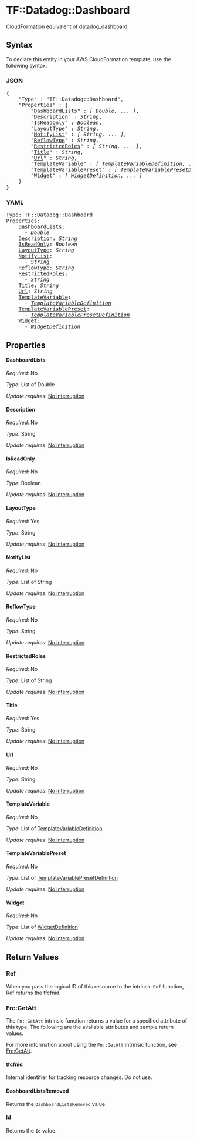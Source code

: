 # TF::Datadog::Dashboard

CloudFormation equivalent of datadog_dashboard

## Syntax

To declare this entity in your AWS CloudFormation template, use the following syntax:

### JSON

<pre>
{
    "Type" : "TF::Datadog::Dashboard",
    "Properties" : {
        "<a href="#dashboardlists" title="DashboardLists">DashboardLists</a>" : <i>[ Double, ... ]</i>,
        "<a href="#description" title="Description">Description</a>" : <i>String</i>,
        "<a href="#isreadonly" title="IsReadOnly">IsReadOnly</a>" : <i>Boolean</i>,
        "<a href="#layouttype" title="LayoutType">LayoutType</a>" : <i>String</i>,
        "<a href="#notifylist" title="NotifyList">NotifyList</a>" : <i>[ String, ... ]</i>,
        "<a href="#reflowtype" title="ReflowType">ReflowType</a>" : <i>String</i>,
        "<a href="#restrictedroles" title="RestrictedRoles">RestrictedRoles</a>" : <i>[ String, ... ]</i>,
        "<a href="#title" title="Title">Title</a>" : <i>String</i>,
        "<a href="#url" title="Url">Url</a>" : <i>String</i>,
        "<a href="#templatevariable" title="TemplateVariable">TemplateVariable</a>" : <i>[ <a href="templatevariabledefinition.md">TemplateVariableDefinition</a>, ... ]</i>,
        "<a href="#templatevariablepreset" title="TemplateVariablePreset">TemplateVariablePreset</a>" : <i>[ <a href="templatevariablepresetdefinition.md">TemplateVariablePresetDefinition</a>, ... ]</i>,
        "<a href="#widget" title="Widget">Widget</a>" : <i>[ <a href="widgetdefinition.md">WidgetDefinition</a>, ... ]</i>
    }
}
</pre>

### YAML

<pre>
Type: TF::Datadog::Dashboard
Properties:
    <a href="#dashboardlists" title="DashboardLists">DashboardLists</a>: <i>
      - Double</i>
    <a href="#description" title="Description">Description</a>: <i>String</i>
    <a href="#isreadonly" title="IsReadOnly">IsReadOnly</a>: <i>Boolean</i>
    <a href="#layouttype" title="LayoutType">LayoutType</a>: <i>String</i>
    <a href="#notifylist" title="NotifyList">NotifyList</a>: <i>
      - String</i>
    <a href="#reflowtype" title="ReflowType">ReflowType</a>: <i>String</i>
    <a href="#restrictedroles" title="RestrictedRoles">RestrictedRoles</a>: <i>
      - String</i>
    <a href="#title" title="Title">Title</a>: <i>String</i>
    <a href="#url" title="Url">Url</a>: <i>String</i>
    <a href="#templatevariable" title="TemplateVariable">TemplateVariable</a>: <i>
      - <a href="templatevariabledefinition.md">TemplateVariableDefinition</a></i>
    <a href="#templatevariablepreset" title="TemplateVariablePreset">TemplateVariablePreset</a>: <i>
      - <a href="templatevariablepresetdefinition.md">TemplateVariablePresetDefinition</a></i>
    <a href="#widget" title="Widget">Widget</a>: <i>
      - <a href="widgetdefinition.md">WidgetDefinition</a></i>
</pre>

## Properties

#### DashboardLists

_Required_: No

_Type_: List of Double

_Update requires_: [No interruption](https://docs.aws.amazon.com/AWSCloudFormation/latest/UserGuide/using-cfn-updating-stacks-update-behaviors.html#update-no-interrupt)

#### Description

_Required_: No

_Type_: String

_Update requires_: [No interruption](https://docs.aws.amazon.com/AWSCloudFormation/latest/UserGuide/using-cfn-updating-stacks-update-behaviors.html#update-no-interrupt)

#### IsReadOnly

_Required_: No

_Type_: Boolean

_Update requires_: [No interruption](https://docs.aws.amazon.com/AWSCloudFormation/latest/UserGuide/using-cfn-updating-stacks-update-behaviors.html#update-no-interrupt)

#### LayoutType

_Required_: Yes

_Type_: String

_Update requires_: [No interruption](https://docs.aws.amazon.com/AWSCloudFormation/latest/UserGuide/using-cfn-updating-stacks-update-behaviors.html#update-no-interrupt)

#### NotifyList

_Required_: No

_Type_: List of String

_Update requires_: [No interruption](https://docs.aws.amazon.com/AWSCloudFormation/latest/UserGuide/using-cfn-updating-stacks-update-behaviors.html#update-no-interrupt)

#### ReflowType

_Required_: No

_Type_: String

_Update requires_: [No interruption](https://docs.aws.amazon.com/AWSCloudFormation/latest/UserGuide/using-cfn-updating-stacks-update-behaviors.html#update-no-interrupt)

#### RestrictedRoles

_Required_: No

_Type_: List of String

_Update requires_: [No interruption](https://docs.aws.amazon.com/AWSCloudFormation/latest/UserGuide/using-cfn-updating-stacks-update-behaviors.html#update-no-interrupt)

#### Title

_Required_: Yes

_Type_: String

_Update requires_: [No interruption](https://docs.aws.amazon.com/AWSCloudFormation/latest/UserGuide/using-cfn-updating-stacks-update-behaviors.html#update-no-interrupt)

#### Url

_Required_: No

_Type_: String

_Update requires_: [No interruption](https://docs.aws.amazon.com/AWSCloudFormation/latest/UserGuide/using-cfn-updating-stacks-update-behaviors.html#update-no-interrupt)

#### TemplateVariable

_Required_: No

_Type_: List of <a href="templatevariabledefinition.md">TemplateVariableDefinition</a>

_Update requires_: [No interruption](https://docs.aws.amazon.com/AWSCloudFormation/latest/UserGuide/using-cfn-updating-stacks-update-behaviors.html#update-no-interrupt)

#### TemplateVariablePreset

_Required_: No

_Type_: List of <a href="templatevariablepresetdefinition.md">TemplateVariablePresetDefinition</a>

_Update requires_: [No interruption](https://docs.aws.amazon.com/AWSCloudFormation/latest/UserGuide/using-cfn-updating-stacks-update-behaviors.html#update-no-interrupt)

#### Widget

_Required_: No

_Type_: List of <a href="widgetdefinition.md">WidgetDefinition</a>

_Update requires_: [No interruption](https://docs.aws.amazon.com/AWSCloudFormation/latest/UserGuide/using-cfn-updating-stacks-update-behaviors.html#update-no-interrupt)

## Return Values

### Ref

When you pass the logical ID of this resource to the intrinsic `Ref` function, Ref returns the tfcfnid.

### Fn::GetAtt

The `Fn::GetAtt` intrinsic function returns a value for a specified attribute of this type. The following are the available attributes and sample return values.

For more information about using the `Fn::GetAtt` intrinsic function, see [Fn::GetAtt](https://docs.aws.amazon.com/AWSCloudFormation/latest/UserGuide/intrinsic-function-reference-getatt.html).

#### tfcfnid

Internal identifier for tracking resource changes. Do not use.

#### DashboardListsRemoved

Returns the <code>DashboardListsRemoved</code> value.

#### Id

Returns the <code>Id</code> value.

